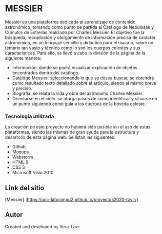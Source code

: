 # MESSIER

Messier es una plataforma dedicada al aprendizaje de contenido astronómico, tomando como punto de partida el Catálogo de Nebulosas y Cúmulos de Estrellas realizado por Charles Messier. El objetivo fue la búsqueda, recopilación y otorgamiento de información precisa de carácter astronómico, en un lenguaje sencillo y didáctico para el usuario, sobre un temario tan vasto y técnico como lo son los cuerpos celestes y sus características. Para ello, se llevó a cabo la división de la página de la siguiente manera:

  - Información: donde se podrá visualizar explicación de objetos encontrados dentro del catálogo.
  - Catálogo Messier: seleccionando lo que se desea buscar, se obtendrá como resultado texto detallado sobre el artículo, siendo el mismo breve y preciso.
  - Biografía: se relata la vida y obra del astrónomo Charles Messier.
  - Orientarse en el cielo: se otorga pasos de cómo identificar y situarse en un punto siguiendo como guía a los cuerpos de la bóveda celeste. 
 
### Tecnología utilizada
 
La creación de este proyecto no hubiera sido posible sin el uso de estas plataformas, siendo las mismas de gran ayuda para la estructura y desarrollo de esta página web. Se listan las siguientes:
* Github
* Moqups
* Webstorm
* HTML 5
* CSS 3
* Microsoft Visio 2010

## Link del sitio
[Messier] (https://ucc-labcompu2.github.io/proyectos2020-tzvir/)

## Autor
Created and developed by Vera Tzvir
